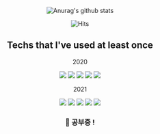 
<div align=center>
  
  ![Anurag's github stats](https://github-readme-stats.vercel.app/api?username=TaeGyeong1026)
  
  ![Hits](https://hits.seeyoufarm.com/api/count/incr/badge.svg?url=https%3A%2F%2Fgithub.com%2FTaeGyeong1026&count_bg=%2379C83D&title_bg=%23555555&icon=&icon_color=%23E7E7E7&title=hits&edge_flat=false)
  
## Techs that I've used at least once
  2020 
  
  <img src="https://img.shields.io/badge/jQuery-0769AD?style=flat-square&logo=jQuery&logoColor=white"/></a>
  <img src="https://img.shields.io/badge/HTML5-E34F26?style=flat-square&logo=HTML5&logoColor=white"/></a>
  <img src="https://img.shields.io/badge/CSS3-1572B6?style=flat-square&logo=CSS3&logoColor=white"/></a>
  <img src="https://img.shields.io/badge/Adobe&nbsp;Photoshop-31ABFF?style=flat-square&logo=AdobePhotoshop&logoColor=white"/></a>
  <img src="https://img.shields.io/badge/Adobe&nbsp;Illustrator-FF9A00?style=flat-square&logo=AdobeIllustrator&logoColor=white"/></a>
  
  2021
  
  <img src="https://img.shields.io/badge/JavaScript-F7DF1E?style=flat-square&logo=JavaScript&logoColor=black"/></a>
  <img src="https://img.shields.io/badge/Node.js-339933?style=flat-square&logo=Node.js&logoColor=white"/></a>
  <img src="https://img.shields.io/badge/React-61DAFB?style=flat-square&logo=React&logoColor=black"/></a>
  <img src="https://img.shields.io/badge/Express-000000?style=flat-square&logo=Express&logoColor=white"/></a>
  <img src="https://img.shields.io/badge/MySQL-4479A1?style=flat-square&logo=MySQL&logoColor=white"/></a>
  
  ### 👋 공부중 ! 

</div>

<!--
**TaeGyeong1026/TaeGyeong1026** is a ✨ _special_ ✨ repository because its `README.md` (this file) appears on your GitHub profile.

Here are some ideas to get you started:

- 🔭 I’m currently working on ...
- 🌱 I’m currently learning ...
- 👯 I’m looking to collaborate on ...
- 🤔 I’m looking for help with ...
- 💬 Ask me about ...
- 📫 How to reach me: ...
- 😄 Pronouns: ...
- ⚡ Fun fact: ...
https://dillinger.io/ markdown
https://simpleicons.org/ icon 
https://shields.io/

-->
